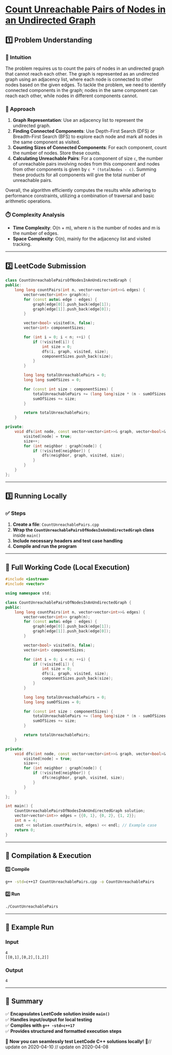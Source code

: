 # **[Count Unreachable Pairs of Nodes in an Undirected Graph](https://leetcode.com/problems/count-unreachable-pairs-of-nodes-in-an-undirected-graph/description/)**  

## **1️⃣ Problem Understanding**  
### **📌 Intuition**  
The problem requires us to count the pairs of nodes in an undirected graph that cannot reach each other. The graph is represented as an undirected graph using an adjacency list, where each node is connected to other nodes based on the given edges. To tackle the problem, we need to identify connected components in the graph; nodes in the same component can reach each other, while nodes in different components cannot.

### **🚀 Approach**  
1. **Graph Representation**: Use an adjacency list to represent the undirected graph.
2. **Finding Connected Components**: Use Depth-First Search (DFS) or Breadth-First Search (BFS) to explore each node and mark all nodes in the same component as visited.
3. **Counting Sizes of Connected Components**: For each component, count the number of nodes. Store these counts.
4. **Calculating Unreachable Pairs**: For a component of size `c`, the number of unreachable pairs involving nodes from this component and nodes from other components is given by `c * (totalNodes - c)`. Summing these products for all components will give the total number of unreachable pairs.

Overall, the algorithm efficiently computes the results while adhering to performance constraints, utilizing a combination of traversal and basic arithmetic operations.

### **⏱️ Complexity Analysis**  
- **Time Complexity**: O(n + m), where n is the number of nodes and m is the number of edges.
- **Space Complexity**: O(n), mainly for the adjacency list and visited tracking.

---  

## **2️⃣ LeetCode Submission**  
```cpp
class CountUnreachablePairsOfNodesInAnUndirectedGraph {
public:
    long long countPairs(int n, vector<vector<int>>& edges) {
        vector<vector<int>> graph(n);
        for (const auto& edge : edges) {
            graph[edge[0]].push_back(edge[1]);
            graph[edge[1]].push_back(edge[0]);
        }

        vector<bool> visited(n, false);
        vector<int> componentSizes;

        for (int i = 0; i < n; ++i) {
            if (!visited[i]) {
                int size = 0;
                dfs(i, graph, visited, size);
                componentSizes.push_back(size);
            }
        }

        long long totalUnreachablePairs = 0;
        long long sumOfSizes = 0;

        for (const int size : componentSizes) {
            totalUnreachablePairs += (long long)size * (n - sumOfSizes - size);
            sumOfSizes += size;
        }

        return totalUnreachablePairs;
    }

private:
    void dfs(int node, const vector<vector<int>>& graph, vector<bool>& visited, int& size) {
        visited[node] = true;
        size++;
        for (int neighbor : graph[node]) {
            if (!visited[neighbor]) {
                dfs(neighbor, graph, visited, size);
            }
        }
    }
};
```  

---  

## **3️⃣ Running Locally**  
### **✅ Steps**  
1. **Create a file**: `CountUnreachablePairs.cpp`  
2. **Wrap the `CountUnreachablePairsOfNodesInAnUndirectedGraph` class** inside `main()`  
3. **Include necessary headers and test case handling**  
4. **Compile and run the program**  

---  

## **📝 Full Working Code (Local Execution)**  
```cpp
#include <iostream>
#include <vector>

using namespace std;

class CountUnreachablePairsOfNodesInAnUndirectedGraph {
public:
    long long countPairs(int n, vector<vector<int>>& edges) {
        vector<vector<int>> graph(n);
        for (const auto& edge : edges) {
            graph[edge[0]].push_back(edge[1]);
            graph[edge[1]].push_back(edge[0]);
        }

        vector<bool> visited(n, false);
        vector<int> componentSizes;

        for (int i = 0; i < n; ++i) {
            if (!visited[i]) {
                int size = 0;
                dfs(i, graph, visited, size);
                componentSizes.push_back(size);
            }
        }

        long long totalUnreachablePairs = 0;
        long long sumOfSizes = 0;

        for (const int size : componentSizes) {
            totalUnreachablePairs += (long long)size * (n - sumOfSizes - size);
            sumOfSizes += size;
        }

        return totalUnreachablePairs;
    }

private:
    void dfs(int node, const vector<vector<int>>& graph, vector<bool>& visited, int& size) {
        visited[node] = true;
        size++;
        for (int neighbor : graph[node]) {
            if (!visited[neighbor]) {
                dfs(neighbor, graph, visited, size);
            }
        }
    }
};

int main() {
    CountUnreachablePairsOfNodesInAnUndirectedGraph solution;
    vector<vector<int>> edges = {{0, 1}, {0, 2}, {1, 2}};
    int n = 4;
    cout << solution.countPairs(n, edges) << endl; // Example case
    return 0;
}
```  

---  

## **🔧 Compilation & Execution**  
#### **1️⃣ Compile**  
```bash
g++ -std=c++17 CountUnreachablePairs.cpp -o CountUnreachablePairs
```  

#### **2️⃣ Run**  
```bash
./CountUnreachablePairs
```  

---  

## **🎯 Example Run**  
### **Input**  
```
4
[[0,1],[0,2],[1,2]]
```  
### **Output**  
```
4
```  

---  

## **📌 Summary**  
✅ **Encapsulates LeetCode solution inside `main()`**  
✅ **Handles input/output for local testing**  
✅ **Compiles with `g++ -std=c++17`**  
✅ **Provides structured and formatted execution steps**  

🚀 **Now you can seamlessly test LeetCode C++ solutions locally!** 🚀// update on 2020-04-10
// update on 2020-04-08
